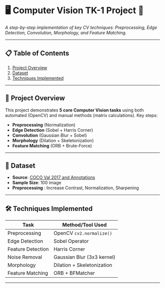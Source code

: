 # 🖥️ Computer Vision TK-1 Project 🚀  

*A step-by-step implementation of key CV techniques: Preprocessing, Edge Detection, Convolution, Morphology, and Feature Matching.*  

---

## 📋 Table of Contents  
1. [Project Overview](#-project-overview)  
2. [Dataset](#-dataset)  
3. [Techniques Implemented](#-techniques-implemented)

---

## 🌟 Project Overview  
This project demonstrates **5 core Computer Vision tasks** using both automated (OpenCV) and manual methods (matrix calculations). Key steps:  
- **Preprocessing** (Normalization)  
- **Edge Detection** (Sobel + Harris Corner)  
- **Convolution** (Gaussian Blur + Sobel)  
- **Morphology** (Dilation + Skeletonization)  
- **Feature Matching** (ORB + Brute-Force)  

---

## 📁 Dataset  
- **Source**: [COCO Val 2017 and Annotations](https://cocodataset.org/#download)
- **Sample Size**: 100 image
- **Preprocessing** : Increase Contrast, Normalization, Sharpening

---

## 🛠️ Techniques Implemented  
| Task                | Method/Tool Used           |  
|---------------------|----------------------------|  
| Preprocessing       | OpenCV `cv2.normalize()`   |  
| Edge Detection      | Sobel Operator             |  
| Feature Detection   | Harris Corner              |  
| Noise Removal       | Gaussian Blur (3x3 kernel) |  
| Morphology          | Dilation + Skeletonization |  
| Feature Matching    | ORB + BFMatcher            |  

---
